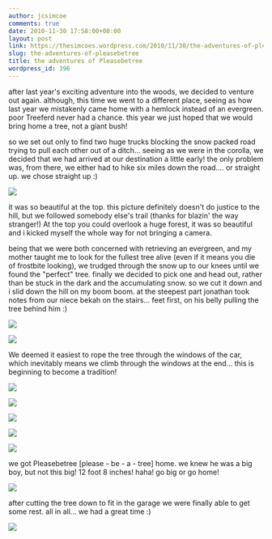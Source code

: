 ```yaml
---
author: jcsimcoe
comments: true
date: 2010-11-30 17:58:00+00:00
layout: post
link: https://thesimcoes.wordpress.com/2010/11/30/the-adventures-of-pleasebetree/
slug: the-adventures-of-pleasebetree
title: the adventures of Pleasebetree
wordpress_id: 396
---
```


after last year's exciting adventure into the woods, we decided to venture out again. although, this time we went to a different place, seeing as how last year we mistakenly came home with a hemlock instead of an evergreen. poor Treeferd never had a chance. this year we just hoped that we would bring home a tree, not a giant bush!




so we set out only to find two huge trucks blocking the snow packed road trying to pull each other out of a ditch… seeing as we were in the corolla, we decided that we had arrived at our destination a little early! the only problem was, from there, we either had to hike six miles down the road…. or straight up. we chose straight up :)




![](/public/assets/tumblr_lcpl62eMIf1qb8l8q.jpg)




it was so beautiful at the top. this picture definitely doesn't do justice to the hill, but we followed somebody else's trail (thanks for blazin' the way stranger!) At the top you could overlook a huge forest, it was so beautiful and i kicked myself the whole way for not bringing a camera.




being that we were both concerned with retrieving an evergreen, and my mother taught me to look for the fullest tree alive (even if it means you die of frostbite looking), we trudged through the snow up to our knees until we found the "perfect" tree. finally we decided to pick one and head out, rather than be stuck in the dark and the accumulating snow. so we cut it down and i slid down the hill on my boom boom. at the steepest part jonathan took notes from our niece bekah on the stairs… feet first, on his belly pulling the tree behind him :)




![](/public/assets/tumblr_lcplf42uvB1qb8l8q.jpg)




![](/public/assets/tumblr_lcplfko53M1qb8l8q.jpg)




We deemed it easiest to rope the tree through the windows of the car, which inevitably means we climb through the windows at the end… this is beginning to become a tradition!




![](/public/assets/tumblr_lcpli7LJYx1qb8l8q.jpg)




![](/public/assets/tumblr_lcplioAxPG1qb8l8q.jpg)




![](/public/assets/tumblr_lcpliyz1ah1qb8l8q.jpg)




![](/public/assets/tumblr_lcplj98hTj1qb8l8q.jpg)




![](/public/assets/tumblr_lcpljjoviX1qb8l8q.jpg)




we got Pleasebetree [please - be - a - tree] home. we knew he was a big boy, but not this big! 12 foot 8 inches! haha! go big or go home!




![](/public/assets/tumblr_lcplliRDBD1qb8l8q.jpg)




after cutting the tree down to fit in the garage we were finally able to get some rest. all in all… we had a great time :)




![](/public/assets/tumblr_lcpln40VhK1qb8l8q.jpg)
